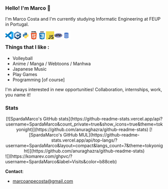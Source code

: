 ### Hello! I'm Marco 👋

I'm Marco Costa and I'm currently studying Informatic Engineering at FEUP in Portugal. 

<img align="left" alt="Visual Studio Code" width="26px" src="https://raw.githubusercontent.com/github/explore/80688e429a7d4ef2fca1e82350fe8e3517d3494d/topics/visual-studio-code/visual-studio-code.png" />
<img align="left" alt="C++" width="26px" src="https://raw.githubusercontent.com/github/explore/80688e429a7d4ef2fca1e82350fe8e3517d3494d/topics/cpp/cpp.png" />
<img align="left" alt="Py" width="26px" src="https://raw.githubusercontent.com/github/explore/80688e429a7d4ef2fca1e82350fe8e3517d3494d/topics/python/python.png" />
<img align="left" alt="HTML5" width="26px" src="https://raw.githubusercontent.com/github/explore/80688e429a7d4ef2fca1e82350fe8e3517d3494d/topics/html/html.png" />
<img align="left" alt="CSS3" width="26px" src="https://raw.githubusercontent.com/github/explore/80688e429a7d4ef2fca1e82350fe8e3517d3494d/topics/css/css.png" />
<img align="left" alt="JavaScript" width="26px" src="https://raw.githubusercontent.com/github/explore/80688e429a7d4ef2fca1e82350fe8e3517d3494d/topics/javascript/javascript.png" />
<img align="left" alt="PHP" width="26px" src="https://raw.githubusercontent.com/github/explore/80688e429a7d4ef2fca1e82350fe8e3517d3494d/topics/php/php.png" />
<img align="left" alt="SQL" width="26px" src="https://raw.githubusercontent.com/github/explore/80688e429a7d4ef2fca1e82350fe8e3517d3494d/topics/sql/sql.png" />
<br> 

### Things that I like :
- Volleyball
- Anime / Manga / Webtoons / Manhwa
- Japanese Music
- Play Games 
- Programming [of course] 

I'm always interested in new opportunities! Collaboration, internships, work, you name it!

### Stats 
 
 <div align="center">
 [![SpardaMarco's GitHub stats](https://github-readme-stats.vercel.app/api?username=SpardaMarco&count_private=true&show_icons=true&theme=tokyonight)](https://github.com/anuraghazra/github-readme-stats)
 [![SpardaMarco's GitHub MUL](https://github-readme-stats.vercel.app/api/top-langs/?username=SpardaMarco&layout=compact&langs_count=7&theme=tokyonight)](https://github.com/anuraghazra/github-readme-stats)
 </div>
 ![](https://komarev.com/ghpvc/?username=SpardaMarco&label=Visits&color=b88ceb)
 
__Contact__: 
- marcoanpecosta@gmail.com  
